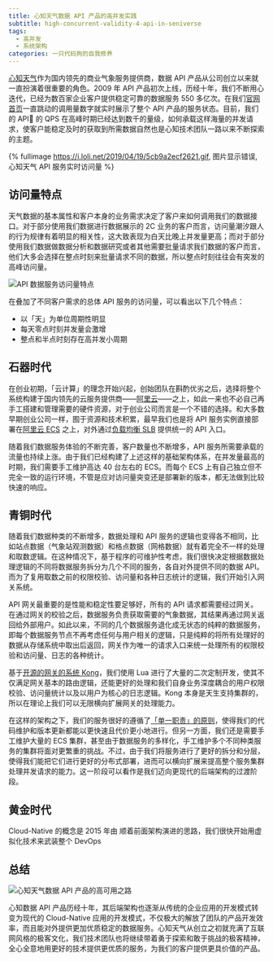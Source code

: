 ```yaml
---
title: 心知天气数据 API 产品的高并发实践
subtitle: high-concurrent-validity-4-api-in-seniverse
tags:
  - 高并发
  - 系统架构
categories: 一只代码狗的自我修养
---
```


[心知天气](https://www.seniverse.com/)作为国内领先的商业气象服务提供商，数据 API 产品从公司创立以来就一直扮演着很重要的角色。2009 年 API 产品初次上线，历经十年，我们不断用心迭代，已经为数百家企业客户提供稳定可靠的数据服务 550 多亿次。在我们[官网首页](https://www.seniverse.com/)一直跳动的调用量数字就实时展示了整个 API 产品的服务状态。目前，我们的 API 的 QPS 在高峰时期已经达到数千的量级，如何承载这样海量的并发请求，使客户能稳定及时的获取到所需数据自然也是心知技术团队一路以来不断探索的主题。

{% fullimage https://i.loli.net/2019/04/19/5cb9a2ecf2621.gif, 图片显示错误, 心知天气 API 服务实时访问量 %}

<!-- more -->

## 访问量特点

天气数据的基本属性和客户本身的业务需求决定了客户来如何调用我们的数据接口。对于部分使用我们数据进行数据展示的 2C 业务的客户而言，访问量潮汐跟人的行为规律有着明显的相关性，这大致表现为白天比晚上并发量更高；而对于部分使用我们数据做数据分析和数据研究或者其他需要批量请求我们数据的客户而言，他们大多会选择在整点时刻来批量请求不同的数据，所以整点时刻往往会有突发的高峰访问量。

![API 数据服务访问量特点](https://i.loli.net/2019/04/18/5cb885ced4a0b.png)

在叠加了不同客户需求的总体 API 服务的访问量，可以看出以下几个特点：

- 以「天」为单位周期性明显
- 每天零点时刻并发量会激增
- 整点和半点时刻存在高并发小周期

## 石器时代

在创业初期，「云计算」的理念开始兴起，创始团队在斟酌优劣之后，选择将整个系统构建于国内领先的云服务提供商——[阿里云](https://www.aliyun.com/)——之上，如此一来也不必自己再手工搭建和管理需要的硬件资源，对于创业公司而言是一个不错的选择。和大多数早期创业公司一样，囿于资源和技术积累，最早我们也是将 API 服务实例直接部署在[阿里云 ECS](https://cn.aliyun.com/product/ecs) 之上，对外通过[负载均衡 SLB](https://www.aliyun.com/product/slb) 提供统一的 API 入口。

随着我们数据服务体验的不断完善，客户数量也不断增多，API 服务所需要承载的流量也持续上涨。由于我们已经构建了上述这样的基础架构体系，在并发量最高的时期，我们需要手工维护高达 40 台左右的 ECS。而每个 ECS 上有自己独立但不完全一致的运行环境，不管是应对访问量突变还是部署新的版本，都无法做到比较快速的响应。

## 青铜时代

随着我们数据种类的不断增多，数据处理和 API 服务的逻辑也变得各不相同，比如站点数据（气象站观测数据）和格点数据（网格数据）就有着完全不一样的处理和取数逻辑。在这种情况下，基于程序的可维护性考虑，我们很快决定根据数据处理逻辑的不同将数据服务拆分为几个不同的服务，各自对外提供不同的数据 API。而为了复用取数之前的权限校验、访问量和各种日志统计的逻辑，我们开始引入网关系统。

API 网关最重要的是性能和稳定性要足够好，所有的 API 请求都需要经过网关。在通过网关的校验之后，数据服务负责获取需要的气象数据，其结果再通过网关返回给外部用户。如此以来，不同的几个数据服务退化成无状态的纯粹的数据服务，即每个数据服务节点不再考虑任何与用户相关的逻辑，只是纯粹的将所有处理好的数据从存储系统中取出后返回，网关作为唯一的请求入口来统一处理所有的权限校验和访问量、日志的各种统计。

基于[开源的网关的系统 Kong](https://konghq.com/)，我们使用 Lua 进行了大量的二次定制开发，使其不仅满足网关基本的路由逻辑，还能更好的处理和我们自身业务深度耦合的用户权限校验、访问量统计以及以用户为核心的日志逻辑。Kong 本身是天生支持集群的，所以在理论上我们可以无限横向扩展网关的处理能力。

在这样的架构之下，我们的服务很好的遵循了[「单一职责」的原则](https://zh.wikipedia.org/wiki/单一功能原则)，使得我们的代码维护和版本更新都能以更快速且代价更小地进行。但另一方面，我们还是需要手工维护大量的 ECS 集群，甚至由于数据服务的多样化，手工维护多个不同种类服务的集群将面对更繁重的挑战。不过，由于我们将服务进行了更好的拆分和分层，使得我们能把它们进行更好的分布式部署，进而可以横向扩展来提高整个服务集群处理并发请求的能力。这一阶段可以看作是我们迈向更现代的后端架构的过渡阶段。

## 黄金时代

Cloud-Native 的概念是 2015 年由
顺着前面架构演进的思路，我们很快开始用虚拟化技术来武装整个 DevOps

## 总结

![心知天气数据 API 产品的高可用之路](https://i.loli.net/2019/04/23/5cbf294616bef.jpeg)

心知数据 API 产品历经十年，其后端架构也逐渐从传统的企业应用的开发模式转变为现代的 Cloud-Native 应用的开发模式，不仅极大的解放了团队的产品开发效率，而且能对外提供更加优质稳定的数据服务。心知天气从创立之初就充满了互联网风格的极客文化，我们技术团队也将继续带着勇于探索和敢于挑战的极客精神，全心全意地用更好的技术提供更优质的服务，为我们的客户提供更具价值的产品。
